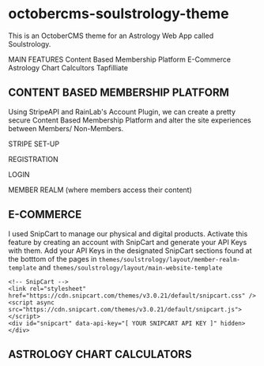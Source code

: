 # octobercms-soulstrology-theme
This is an OctoberCMS theme for an Astrology Web App called Soulstrology.

MAIN FEATURES
Content Based Membership Platform
E-Commerce
Astrology Chart Calcultors
Tapfilliate 


## CONTENT BASED MEMBERSHIP PLATFORM
Using StripeAPI and RainLab's Account Plugin, we can create a pretty secure Content Based Membership Platform and alter the site experiences between Members/ Non-Members.

STRIPE SET-UP

REGISTRATION

LOGIN

MEMBER REALM (where members access their content)




## E-COMMERCE
I used SnipCart to manage our physical and digital products. Activate this feature by creating an account with SnipCart and generate your API Keys with them. Add your API Keys in the designated SnipCart sections found at the botttom of the pages in `themes/soulstrology/layout/member-realm-template` and `themes/soulstrology/layout/main-website-template`

```
<!-- SnipCart -->
<link rel="stylesheet" href="https://cdn.snipcart.com/themes/v3.0.21/default/snipcart.css" />
<script async src="https://cdn.snipcart.com/themes/v3.0.21/default/snipcart.js"></script>
<div id="snipcart" data-api-key="[ YOUR SNIPCART API KEY ]" hidden></div>

```



## ASTROLOGY CHART CALCULATORS



